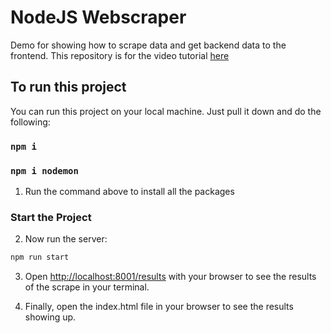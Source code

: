 # NodeJS Webscraper
Demo for showing how to scrape data and get backend data to the frontend. This repository is for the video tutorial [here](https://youtu.be/-3lqUHeZs_0)


## To run this project

You can run this project on your local machine. Just pull it down and do the following:

### `npm i`

### `npm i nodemon`


1. Run the command above to install all the packages

### Start the Project

2. Now run the server:

```bash
npm run start
```

3. Open [http://localhost:8001/results](http://localhost:8001/results) with your browser to see the results of the scrape in your terminal.

4. Finally, open the index.html file in your browser to see the results showing up.
